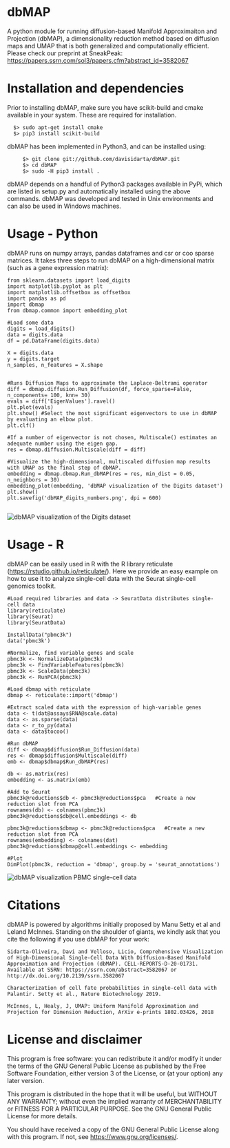 # dbMAP
A python module for running diffusion-based Manifold Approximaiton and Projection (dbMAP), a dimensionality reduction method based on diffusion maps and UMAP that is both generalized and computationally efficient. Please check our preprint at SneakPeak: https://papers.ssrn.com/sol3/papers.cfm?abstract_id=3582067


# Installation and dependencies

   Prior to installing dbMAP, make sure you have scikit-build and cmake available in your system. These are required for installation.
   ```
     $> sudo apt-get install cmake
     $> pip3 install scikit-build
```
   
   dbMAP has been implemented in Python3, and can be installed using:
```
     $> git clone git://github.com/davisidarta/dbMAP.git
     $> cd dbMAP
     $> sudo -H pip3 install .
```
   dbMAP depends on a handful of Python3 packages available in PyPi, which are listed in setup.py and automatically installed using the above commands. dbMAP was developed and tested in Unix environments and can also be used in Windows machines.

# Usage - Python

  dbMAP runs on numpy arrays, pandas dataframes and csr or coo sparse matrices. It takes three steps to run dbMAP on a high-dimensional matrix (such as a gene expression matrix):
        
  ```
  from sklearn.datasets import load_digits
import matplotlib.pyplot as plt
import matplotlib.offsetbox as offsetbox
import pandas as pd
import dbmap
from dbmap.common import embedding_plot

#Load some data
digits = load_digits()
data = digits.data
df = pd.DataFrame(digits.data)

X = digits.data
y = digits.target
n_samples, n_features = X.shape


#Runs Diffusion Maps to approximate the Laplace-Beltrami operator
diff = dbmap.diffusion.Run_Diffusion(df, force_sparse=False, n_components= 100, knn= 30)
evals = diff['EigenValues'].ravel()
plt.plot(evals) 
plt.show() #Select the most significant eigenvectors to use in dbMAP by evaluating an elbow plot. 
plt.clf()

#If a number of eigenvector is not chosen, Multiscale() estimates an adequate number using the eigen gap. 
res = dbmap.diffusion.Multiscale(diff = diff)  

#Visualize the high-dimensional, multiscaled diffusion map results with UMAP as the final step of dbMAP.
embedding = dbmap.dbmap.Run_dbMAP(res = res, min_dist = 0.05, n_neighbors = 30)
embedding_plot(embedding, 'dbMAP visualization of the Digits dataset')
plt.show()
plt.savefig('dbMAP_digits_numbers.png', dpi = 600)
   
  ```
  
  ![dbMAP visualization of the Digits dataset](https://github.com/davisidarta/py_dbMAP/blob/master/dbMAP_digits_numbers.png)


# Usage - R

dbMAP can be easily used in R with the R library reticulate (https://rstudio.github.io/reticulate/). Here we provide an easy example on how to use it to analyze single-cell data with the Seurat single-cell genomics toolkit.

  ```
  #Load required libraries and data -> SeuratData distributes single-cell data
  library(reticulate)
  library(Seurat)
  library(SeuratData)
  
  InstallData("pbmc3k")
  data('pbmc3k')
  
  #Normalize, find variable genes and scale
  pbmc3k <- NormalizeData(pbmc3k)
  pbmc3k <- FindVariableFeatures(pbmc3k)
  pbmc3k <- ScaleData(pbmc3k)
  pbmc3k <- RunPCA(pbmc3k)
  
  #Load dbmap with reticulate
  dbmap <- reticulate::import('dbmap')
  
  #Extract scaled data with the expression of high-variable genes
  data <- t(dat@assays$RNA@scale.data) 
  data <- as.sparse(data)
  data <- r_to_py(data)
  data <- data$tocoo()
   
  #Run dbMAP
  diff <- dbmap$diffusion$Run_Diffusion(data)
  res <- dbmap$diffusion$Multiscale(diff)
  emb <- dbmap$dbmap$Run_dbMAP(res)
  
  db <- as.matrix(res)
  embedding <- as.matrix(emb)
  
  #Add to Seurat
  pbmc3k@reductions$db <- pbmc3k@reductions$pca   #Create a new reduction slot from PCA
  rownames(db) <- colnames(pbmc3k)
  pbmc3k@reductions$db@cell.embeddings <- db
  
  pbmc3k@reductions$dbmap <- pbmc3k@reductions$pca   #Create a new reduction slot from PCA
  rownames(embedding) <- colnames(dat)
  pbmc3k@reductions$dbmap@cell.embeddings <- embedding
  
  #Plot
  DimPlot(pbmc3k, reduction = 'dbmap', group.by = 'seurat_annotations')
 
  ```
  
  ![dbMAP visualization PBMC single-cell data](https://github.com/davisidarta/py_dbMAP/blob/master/dbMAP_idents-1.png)


# Citations

dbMAP is powered by algorithms initially proposed by Manu Setty et al and Leland McInnes. Standing on the shoulder of giants, we kindly ask that you cite the following if you use dbMAP for your work:

```
Sidarta-Oliveira, Davi and Velloso, Licio, Comprehensive Visualization of High-Dimensional Single-Cell Data With Diffusion-Based Manifold Approximation and Projection (dbMAP). CELL-REPORTS-D-20-01731. Available at SSRN: https://ssrn.com/abstract=3582067 or http://dx.doi.org/10.2139/ssrn.3582067

Characterization of cell fate probabilities in single-cell data with Palantir. Setty et al., Nature Biotechnology 2019.

McInnes, L, Healy, J, UMAP: Uniform Manifold Approximation and Projection for Dimension Reduction, ArXiv e-prints 1802.03426, 2018
```

# License and disclaimer

This program is free software: you can redistribute it and/or modify it under the terms of the GNU General Public License as published by the Free Software Foundation, either version 3 of the License, or (at your option) any later version.

This program is distributed in the hope that it will be useful, but WITHOUT ANY WARRANTY; without even the implied warranty of MERCHANTABILITY or FITNESS FOR A PARTICULAR PURPOSE. See the GNU General Public License for more details.

You should have received a copy of the GNU General Public License along with this program. If not, see https://www.gnu.org/licenses/.
